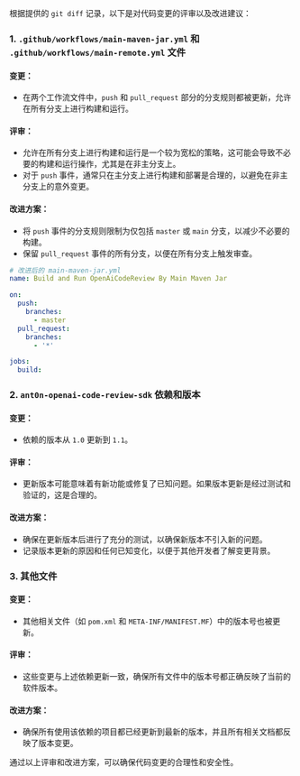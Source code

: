 根据提供的 `git diff` 记录，以下是对代码变更的评审以及改进建议：

### 1. `.github/workflows/main-maven-jar.yml` 和 `.github/workflows/main-remote.yml` 文件

#### 变更：
- 在两个工作流文件中，`push` 和 `pull_request` 部分的分支规则都被更新，允许在所有分支上进行构建和运行。

#### 评审：
- 允许在所有分支上进行构建和运行是一个较为宽松的策略，这可能会导致不必要的构建和运行操作，尤其是在非主分支上。
- 对于 `push` 事件，通常只在主分支上进行构建和部署是合理的，以避免在非主分支上的意外变更。

#### 改进方案：
- 将 `push` 事件的分支规则限制为仅包括 `master` 或 `main` 分支，以减少不必要的构建。
- 保留 `pull_request` 事件的所有分支，以便在所有分支上触发审查。

```yaml
# 改进后的 main-maven-jar.yml
name: Build and Run OpenAiCodeReview By Main Maven Jar

on:
  push:
    branches:
      - master
  pull_request:
    branches:
      - '*'

jobs:
  build:
```

### 2. `ant0n-openai-code-review-sdk` 依赖和版本

#### 变更：
- 依赖的版本从 `1.0` 更新到 `1.1`。

#### 评审：
- 更新版本可能意味着有新功能或修复了已知问题。如果版本更新是经过测试和验证的，这是合理的。

#### 改进方案：
- 确保在更新版本后进行了充分的测试，以确保新版本不引入新的问题。
- 记录版本更新的原因和任何已知变化，以便于其他开发者了解变更背景。

### 3. 其他文件

#### 变更：
- 其他相关文件（如 `pom.xml` 和 `META-INF/MANIFEST.MF`）中的版本号也被更新。

#### 评审：
- 这些变更与上述依赖更新一致，确保所有文件中的版本号都正确反映了当前的软件版本。

#### 改进方案：
- 确保所有使用该依赖的项目都已经更新到最新的版本，并且所有相关文档都反映了版本变更。

通过以上评审和改进方案，可以确保代码变更的合理性和安全性。